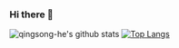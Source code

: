### Hi there 👋

![qingsong-he's github stats](https://github-readme-stats.vercel.app/api?username=qingsong-he&show_icons=true)
[![Top Langs](https://github-readme-stats.vercel.app/api/top-langs/?username=qingsong-he)](https://github.com/anuraghazra/github-readme-stats)

<!--
**qingsong-he/qingsong-he** is a ✨ _special_ ✨ repository because its `README.md` (this file) appears on your GitHub profile.

Here are some ideas to get you started:

- 🔭 I’m currently working on ...
- 🌱 I’m currently learning ...
- 👯 I’m looking to collaborate on ...
- 🤔 I’m looking for help with ...
- 💬 Ask me about ...
- 📫 How to reach me: ...
- 😄 Pronouns: ...
- ⚡ Fun fact: ...
-->
